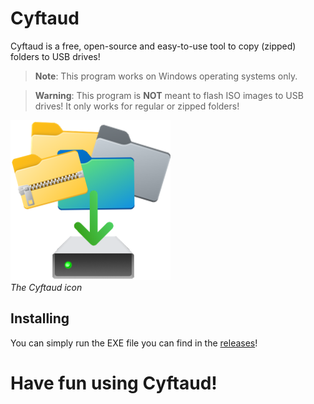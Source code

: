 # Cyftaud

Cyftaud is a free, open-source and easy-to-use tool to copy (zipped) folders to USB drives!

> **Note**: This program works on Windows operating systems only.

> **Warning**: This program is **NOT** meant to flash ISO images to USB drives! It only works for regular or zipped folders!

![](/Cyftaud/Resources/icon.png)  
*The Cyftaud icon*

## Installing
You can simply run the EXE file you can find in the [releases](https://github.com/ILoveAndLikePizza/Cyftaud/releases)!

# Have fun using Cyftaud!
